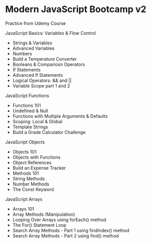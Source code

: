 # Modern JavaScript Bootcamp v2
Practice from Udemy Course

JavaScript Basics: Variables & Flow Control
   - Strings & Variables
   - Advanced Variables
   - Numbers
   - Build a Temperature Converter
   - Booleans & Compariosn Operators
   - If Statements
   - Advanced If Statements
   - Logical Operators: && and || 
   - Variable Scope part 1 and 2
   
JavaScript Functions
  - Functions 101
  - Undefined & Null
  - Functions with Multiple Arguments & Defaults
  - Scoping: Local & Global
  - Template Strings
  - Build a Grade Calculator Challenge


JavaScript Objects
  - Objects 101
  - Objects with Functions
  - Object References
  - Build an Expense Tracker
  - Methods 101
  - String Methods
  - Number Methods
  - The Const Keyword
  
JavaScript Arrays
  - Arrays 101
  - Array Methods (Manipulation)
  - Looping Over Arrays using forEach() method
  - The For() Statement Loop
  - Search Array Methods - Part 1 using findIndex() method
  - Search Array Methods - Part 2 using find() method

  

